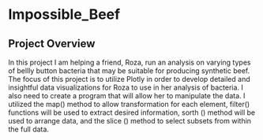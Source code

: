 # Impossible_Beef

## Project Overview
In this project I am helping a friend, Roza, run an analysis on varying types of bellly button bacteria that may be suitable for producing synthetic beef. The focus of this project is to utilize Plotly in order to develop detailed and insightful data visualizations for Roza to use in her analysis of bacteria. I also need to create a program that will allow her to manipulate the data. I utilized the map() method to allow transformation for each element, filter() functions will be used to extract desired information, sorth () method will be used to arrange data, and the slice () method to select subsets from within the full data. 
